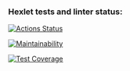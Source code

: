 ### Hexlet tests and linter status:
[![Actions Status](https://github.com/LbnvAI/java-project-99/actions/workflows/hexlet-check.yml/badge.svg)](https://github.com/LbnvAI/java-project-99/actions)

[![Maintainability](https://api.codeclimate.com/v1/badges/7723aa3aa86e2ccfdc0b/maintainability)](https://codeclimate.com/github/LbnvAI/java-project-99/maintainability)

[![Test Coverage](https://api.codeclimate.com/v1/badges/7723aa3aa86e2ccfdc0b/test_coverage)](https://codeclimate.com/github/LbnvAI/java-project-99/test_coverage)
